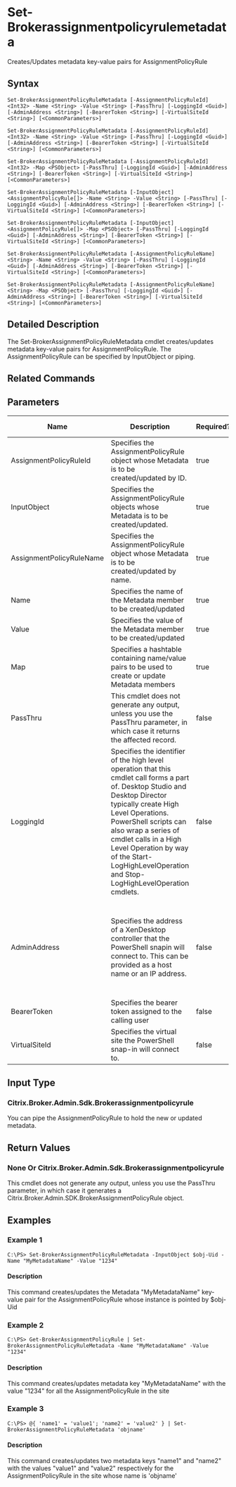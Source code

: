 ﻿
# Set-Brokerassignmentpolicyrulemetadata
Creates/Updates metadata key-value pairs for AssignmentPolicyRule
## Syntax
```
Set-BrokerAssignmentPolicyRuleMetadata [-AssignmentPolicyRuleId] <Int32> -Name <String> -Value <String> [-PassThru] [-LoggingId <Guid>] [-AdminAddress <String>] [-BearerToken <String>] [-VirtualSiteId <String>] [<CommonParameters>]

Set-BrokerAssignmentPolicyRuleMetadata [-AssignmentPolicyRuleId] <Int32> -Name <String> -Value <String> [-PassThru] [-LoggingId <Guid>] [-AdminAddress <String>] [-BearerToken <String>] [-VirtualSiteId <String>] [<CommonParameters>]

Set-BrokerAssignmentPolicyRuleMetadata [-AssignmentPolicyRuleId] <Int32> -Map <PSObject> [-PassThru] [-LoggingId <Guid>] [-AdminAddress <String>] [-BearerToken <String>] [-VirtualSiteId <String>] [<CommonParameters>]

Set-BrokerAssignmentPolicyRuleMetadata [-InputObject] <AssignmentPolicyRule[]> -Name <String> -Value <String> [-PassThru] [-LoggingId <Guid>] [-AdminAddress <String>] [-BearerToken <String>] [-VirtualSiteId <String>] [<CommonParameters>]

Set-BrokerAssignmentPolicyRuleMetadata [-InputObject] <AssignmentPolicyRule[]> -Map <PSObject> [-PassThru] [-LoggingId <Guid>] [-AdminAddress <String>] [-BearerToken <String>] [-VirtualSiteId <String>] [<CommonParameters>]

Set-BrokerAssignmentPolicyRuleMetadata [-AssignmentPolicyRuleName] <String> -Name <String> -Value <String> [-PassThru] [-LoggingId <Guid>] [-AdminAddress <String>] [-BearerToken <String>] [-VirtualSiteId <String>] [<CommonParameters>]

Set-BrokerAssignmentPolicyRuleMetadata [-AssignmentPolicyRuleName] <String> -Map <PSObject> [-PassThru] [-LoggingId <Guid>] [-AdminAddress <String>] [-BearerToken <String>] [-VirtualSiteId <String>] [<CommonParameters>]
```
## Detailed Description
The Set-BrokerAssignmentPolicyRuleMetadata cmdlet creates/updates metadata key-value pairs for AssignmentPolicyRule. The AssignmentPolicyRule can be specified by InputObject or piping.


## Related Commands

## Parameters
| Name   | Description | Required? | Pipeline Input | Default Value |
| --- | --- | --- | --- | --- |
| AssignmentPolicyRuleId | Specifies the AssignmentPolicyRule object whose Metadata is to be created/updated by ID. | true | true (ByValue) |  |
| InputObject | Specifies the AssignmentPolicyRule objects whose Metadata is to be created/updated. | true | true (ByValue) |  |
| AssignmentPolicyRuleName | Specifies the AssignmentPolicyRule object whose Metadata is to be created/updated by name. | true | true (ByValue, ByPropertyName) |  |
| Name | Specifies the name of the Metadata member to be created/updated | true | true (ByPropertyName) |  |
| Value | Specifies the value of the Metadata member to be created/updated | true | true (ByPropertyName) |  |
| Map | Specifies a hashtable containing name/value pairs to be used to create or update Metadata members | true | true (ByValue) |  |
| PassThru | This cmdlet does not generate any output, unless you use the PassThru parameter, in which case it returns the affected record. | false | false | False |
| LoggingId | Specifies the identifier of the high level operation that this cmdlet call forms a part of. Desktop Studio and Desktop Director typically create High Level Operations. PowerShell scripts can also wrap a series of cmdlet calls in a High Level Operation by way of the Start-LogHighLevelOperation and Stop-LogHighLevelOperation cmdlets. | false | false |  |
| AdminAddress | Specifies the address of a XenDesktop controller that the PowerShell snapin will connect to. This can be provided as a host name or an IP address. | false | false | Localhost. Once a value is provided by any cmdlet, this value will become the default. |
| BearerToken | Specifies the bearer token assigned to the calling user | false | false |  |
| VirtualSiteId | Specifies the virtual site the PowerShell snap-in will connect to. | false | false |  |

## Input Type

### Citrix.Broker.Admin.Sdk.Brokerassignmentpolicyrule
You can pipe the AssignmentPolicyRule to hold the new or updated metadata.
## Return Values

### None Or Citrix.Broker.Admin.Sdk.Brokerassignmentpolicyrule
This cmdlet does not generate any output, unless you use the PassThru parameter, in which case it generates a Citrix.Broker.Admin.SDK.BrokerAssignmentPolicyRule object.
## Examples

### Example 1
```
C:\PS> Set-BrokerAssignmentPolicyRuleMetadata -InputObject $obj-Uid -Name "MyMetadataName" -Value "1234"
```
#### Description
This command creates/updates the Metadata "MyMetadataName" key-value pair for the AssignmentPolicyRule whose instance is pointed by \$obj-Uid
### Example 2
```
C:\PS> Get-BrokerAssignmentPolicyRule | Set-BrokerAssignmentPolicyRuleMetadata -Name "MyMetadataName" -Value "1234"
```
#### Description
This command creates/updates metadata key "MyMetadataName" with the value "1234" for all the AssignmentPolicyRule in the site
### Example 3
```
C:\PS> @{ 'name1' = 'value1'; 'name2' = 'value2' } | Set-BrokerAssignmentPolicyRuleMetadata 'objname'
```
#### Description
This command creates/updates two metadata keys "name1" and "name2" with the values "value1" and "value2" respectively for the AssignmentPolicyRule in the site whose name is 'objname'
